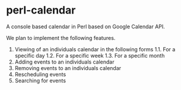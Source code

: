 perl-calendar
=============

A console based calendar in Perl based on Google Calendar API.

We plan to implement the following features.

1. Viewing of an individuals calendar in the following forms 1.1. For a specific day
	1.2. For a specific week
	1.3. For a specific month
2. Adding events to an individuals calendar
3. Removing events to an individuals calendar
4. Rescheduling events
5. Searching for events 
